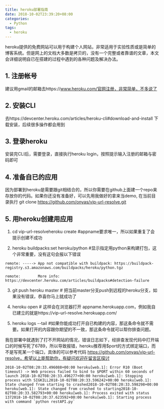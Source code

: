 ```yaml
---
title: heroku部署指南
date: 2018-10-02T23:39:20+08:00
categories:
  - Python
tags: 
  - heroku
---
```


heroku提供的免费网站可以用于构建个人网站，非常适用于实验性质或是简单的博客系统。但是网上的文档大多数是拷贝的，没有一个完整或者靠谱的文章，本文会详细说明自已在搭建的过程中遇到的各种问题及解决办法。

## 1. 注册帐号

建议用gmail的邮箱去https://www.heroku.com/官网注册，非常简单，不多说了

## 2. 安装CLI

去https://devcenter.heroku.com/articles/heroku-cli#download-and-install 下载安装，后续很多操作都会用到

## 3. 登录heroku

安装完CLI后，需要登录，直接执行heroku login，按照提示输入注册的邮箱与密码即可

## 4. 准备自已的应用

因为部署到heroku是需要跟git相结合的，所以你需要在github上面建一个repo来存放你的代码。如果你还没有准备好，可以先用我做好的拿来当demo, 在当前目录执行 git clone https://github.com/onyas/vip-url-resolve.git

## 5. 用heroku创建用应用

1. cd vip-url-resolveheroku create #appname要求唯一，所以如果重复了会提示创建不成功

2. heroku buildpacks:set heroku/python #显示指定用python来构建打包，这个非常重要，没有这句会报以下错误

```
remote: -----> App not compatible with buildpack: https://buildpack-registry.s3.amazonaws.com/buildpacks/heroku/python.tgz

remote:        More info: https://devcenter.heroku.com/articles/buildpacks#detection-failure

```

3. git push heroku master # 把当前master分支push到远程的heroku分支，如果没有错误，恭喜你马上就成功了

4. heroku open # 这样会在浏览器打开 appname.herokuapp.com，例如我自已建立的就是https://vip-url-resolve.herokuapp.com/

5. heroku logs --tail #如果你能成功打开自已构建的内容，那这条命令就不需要。如果打开的内容跟你期望的不一致，那这条命令就可以帮你排查问题。

我在部署中就遇到了打不开网站的情况，错误日志如下，经排查发现代码中打开端口的时候写死了6789，所以导致报错，heroku推荐用$port的方式绑定端口，而不是写死某一个端口，具体的可以参考代码 https://github.com/onyas/vip-url-resolve，希望以上能帮助你，有疑问欢迎在留言区探讨

```
2018-10-02T08:20:33.496088+00:00 heroku[web.1]: Error R10 (Boot timeout) -> Web process failed to bind to $PORT within 60 seconds of launch 2018-10-02T08:20:33.496277+00:00 heroku[web.1]: Stopping process with SIGKILL2018-10-02T08:20:33.596242+00:00 heroku[web.1]: State changed from starting to crashed2018-10-02T08:20:33.598298+00:00 heroku[web.1]: State changed from crashed to starting2018-10-02T08:20:33.582793+00:00 heroku[web.1]: Process exited with status 1372018-10-02T08:20:37.623592+00:00 heroku[web.1]: Starting process with command `python restAPI.py`
```


